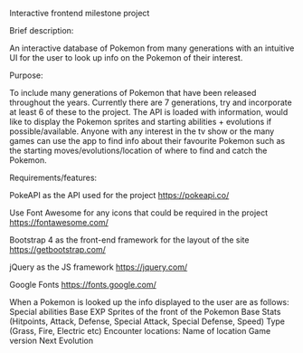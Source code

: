Interactive frontend milestone project

Brief description:

An interactive database of Pokemon from many generations with an intuitive UI for the user to look up info on the Pokemon of their interest.

Purpose:

To include many generations of Pokemon that have been released throughout the years. Currently there are 7 generations, try and incorporate at least 6 of these to the project. The API is loaded with information, would like to display the Pokemon sprites and starting abilities + evolutions if possible/available. Anyone with any interest in the tv show or the many games can use the app to find info about their favourite Pokemon such as the starting moves/evolutions/location of where to find and catch the Pokemon.

Requirements/features:

PokeAPI as the API used for the project
https://pokeapi.co/ 

Use Font Awesome for any icons that could be required in the project
https://fontawesome.com/

Bootstrap 4 as the front-end framework for the layout of the site
https://getbootstrap.com/

jQuery as the JS framework
https://jquery.com/ 

Google Fonts
https://fonts.google.com/

When a Pokemon is looked up the info displayed to the user are as follows:
Special abilities
Base EXP
Sprites of the front of the Pokemon
Base Stats (Hitpoints, Attack, Defense, Special Attack, Special Defense, Speed)
Type (Grass, Fire, Electric etc)
Encounter locations: 	Name of location
				Game version
Next Evolution